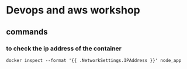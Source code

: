 # Devops and aws workshop
## commands

### to check the ip address of the container

```
docker inspect --format '{{ .NetworkSettings.IPAddress }}' node_app
```
